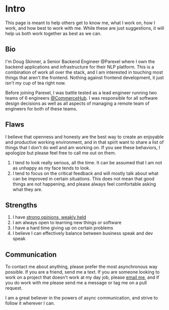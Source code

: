 # Intro

This page is meant to help others get to know me, what I work on, how I work, and how best to work with me. While these are just suggestions, it will help us both work together as best as we can.

## Bio

I'm Doug Skinner, a Senior Backend Engineer @Parexel where I own the backend applications and infrastructure for their NLP platform. This is a combination of work all over the stack, and I am interested in touching most things that aren't the frontend. Nothing against frontend development, it just isn't my cup of tea right now.

Before joining Parexel, I was battle tested as a lead engineer running two teams of 6 engineers [@CommerceHub](https://www.commercehub.com). I was responsible for all software design decisions as well as all aspects of managing a remote team of engineers for both of these teams.

## Flaws

I believe that openness and honesty are the best way to create an enjoyable and productive working environment, and in that spirit want to share a list of things that I don't do well and am working on. If you see these behaviors, I apologize but please feel free to call me out on them.

1. I tend to look really serious, all the time. It can be assumed that I am not as unhappy as my face tends to look.
2. I tend to focus on the critical feedback and will mostly talk about what can be improved in certain situations. This does not mean that good things are not happening, and please always feel comfortable asking what they are.


## Strengths

1. I have [strong opinions, weakly held](https://blog.codinghorror.com/strong-opinions-weakly-held/)
2. I am always open to learning new things or software
3. I have a hard time giving up on certain problems
4. I believe I can effectively balance between business speak and dev speak

## Communication

To contact me about anything, please prefer the most asynchronous way possible. If you are a friend, send me a text. If you are someone looking to work on a project that doesn't work at my day job, please [email me](mailto://dskinne12@gmail.com), and if you do work with me please send me a message or tag me on a pull request.

I am a great believer in the powers of async communication, and strive to follow it wherever I can.
